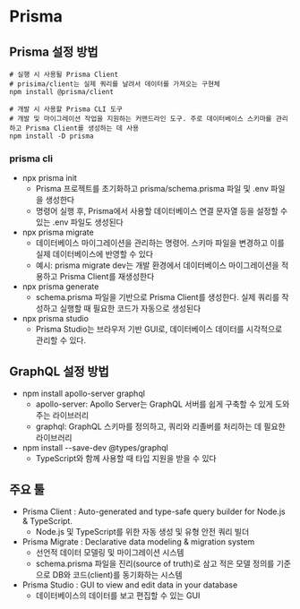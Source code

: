 # Prisma


## Prisma 설정 방법

```shell
# 실행 시 사용될 Prisma Client
# prisima/client는 실제 쿼리를 날려서 데이터를 가져오는 구현체
npm install @prisma/client

# 개발 시 사용할 Prisma CLI 도구
# 개발 및 마이그레이션 작업을 지원하는 커맨드라인 도구. 주로 데이터베이스 스키마를 관리하고 Prisma Client를 생성하는 데 사용
npm install -D prisma
```

### prisma cli
- npx prisma init
    - Prisma 프로젝트를 초기화하고 prisma/schema.prisma 파일 및 .env 파일을 생성한다
    - 명령어 실행 후, Prisma에서 사용할 데이터베이스 연결 문자열 등을 설정할 수 있는 .env 파일도 생성된다
- npx prisma migrate
    - 데이터베이스 마이그레이션을 관리하는 명령어. 스키마 파일을 변경하고 이를 실제 데이터베이스에 반영할 수 있다
    - 예시: prisma migrate dev는 개발 환경에서 데이터베이스 마이그레이션을 적용하고 Prisma Client를 재생성한다
- npx prisma generate
    - schema.prisma 파일을 기반으로 Prisma Client를 생성한다. 실제 쿼리를 작성하고 실행할 때 필요한 코드가 자동으로 생성된다
- npx prisma studio
    - Prisma Studio는 브라우저 기반 GUI로, 데이터베이스 데이터를 시각적으로 관리할 수 있다.

## GraphQL 설정 방법

- npm install apollo-server graphql
    - apollo-server: Apollo Server는 GraphQL 서버를 쉽게 구축할 수 있게 도와주는 라이브러리
    - graphql: GraphQL 스키마를 정의하고, 쿼리와 리졸버를 처리하는 데 필요한 라이브러리
- npm install --save-dev @types/graphql
    - TypeScript와 함께 사용할 때 타입 지원을 받을 수 있다

## 주요 툴

- Prisma Client : Auto-generated and type-safe query builder for Node.js & TypeScript.
    - Node.js 및 TypeScript를 위한 자동 생성 및 유형 안전 쿼리 빌더
- Prisma Migrate : Declarative data modeling & migration system
    - 선언적 데이터 모델링 및 마이그레이션 시스템
    - schema.prisma 파일을 진리(source of truth)로 삼고 적은 모델 정의를 기준으로 DB와 코드(client)를 동기화하는 시스템
- Prisma Studio : GUI to view and edit data in your database
    - 데이터베이스의 데이터를 보고 편집할 수 있는 GUI